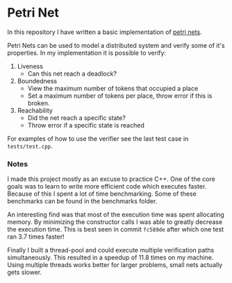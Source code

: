 # Petri Net
In this repository I have written a basic implementation of 
[petri nets](https://en.wikipedia.org/wiki/Petri_net).

Petri Nets can be used to model a distributed system and verify some of it's 
properties. In my implementation it is possible to verify:
1. Liveness
    - Can this net reach a deadlock?
2. Boundedness
    - View the maximum number of tokens that occupied a place
    - Set a maximum number of tokens per place, throw error if this is broken.
3. Reachability
    - Did the net reach a specific state?
    - Throw error if a specific state is reached

For examples of how to use the verifier see the last test case in `tests/test.cpp`.

### Notes
I made this project mostly as an excuse to practice C++. One of the core goals
was to learn to write more efficient code which executes faster. Because of
this I spent a lot of time benchmarking. Some of these benchmarks can be found
in the benchmarks folder.

An interesting find was that most of the execution time was spent allocating
memory. By minimizing the constructor calls I was able to greatly decrease the
execution time. This is best seen in commit `fc589de` after which one test ran
3.7 times faster!

Finally I built a thread-pool and could execute multiple verification paths
simultaneously. This resulted in a speedup of 11.8 times on my machine.
Using multiple threads works better for larger problems, small nets actually
gets slower.

